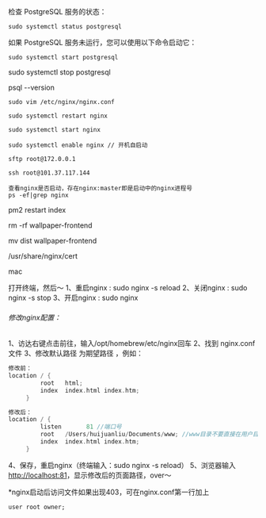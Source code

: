 检查 PostgreSQL 服务的状态：

```
sudo systemctl status postgresql
```

如果 PostgreSQL 服务未运行，您可以使用以下命令启动它：

```
sudo systemctl start postgresql
```

sudo systemctl stop postgresql



psql --version





```shell
sudo vim /etc/nginx/nginx.conf

sudo systemctl restart nginx

sudo systemctl start nginx 

sudo systemctl enable nginx // 开机自启动

sftp root@172.0.0.1

ssh root@101.37.117.144

查看nginx是否启动，存在nginx:master即是启动中的nginx进程号
ps -ef|grep nginx
```

pm2 restart index

 rm -rf wallpaper-frontend

mv dist wallpaper-frontend

/usr/share/nginx/cert

mac

打开终端，然后～
 1、重启nginx : sudo nginx -s reload
 2、关闭nginx : sudo nginx -s stop
 3、开启nginx : sudo nginx

###### 修改nginx配置：

1、访达右键点击前往，输入/opt/homebrew/etc/nginx回车
 2、找到 nginx.conf 文件
 3、修改默认路径 为期望路径 ，例如：



```cpp
修改前：
location / {
         root   html;
         index  index.html index.htm;
     }

修改后：
location / {
         listen       81 //端口号
         root   /Users/huijuanliu/Documents/www; //www目录不要直接在用户目录下，权限问题会有403，放在Documents文稿目录下可避免此问题
         index  index.html index.htm;
     }
```

4、保存，重启nginx（终端输入：sudo nginx -s reload）
 5、浏览器输入[http://localhost:81](https://links.jianshu.com/go?to=http%3A%2F%2Flocalhost%3A81)，显示修改后的页面路径，over～

*nginx启动后访问文件如果出现403，可在nginx.conf第一行加上



```undefined
user root owner;
```



